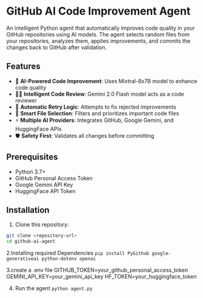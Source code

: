 # GitHub AI Code Improvement Agent

An intelligent Python agent that automatically improves code quality in your GitHub repositories using AI models. The agent selects random files from your repositories, analyzes them, applies improvements, and commits the changes back to GitHub after validation.

## Features

- 🤖 **AI-Powered Code Improvement**: Uses Mixtral-8x7B model to enhance code quality
- 👨‍⚖️ **Intelligent Code Review**: Gemini 2.0 Flash model acts as a code reviewer
- 🔄 **Automatic Retry Logic**: Attempts to fix rejected improvements
- 📂 **Smart File Selection**: Filters and prioritizes important code files
- ⚡ **Multiple AI Providers**: Integrates GitHub, Google Gemini, and HuggingFace APIs
- 🛡️ **Safety First**: Validates all changes before committing

## Prerequisites

- Python 3.7+
- GitHub Personal Access Token
- Google Gemini API Key
- HuggingFace API Token

## Installation

1. Clone this repository:
```bash
git clone <repository-url>
cd github-ai-agent
```

2.Installing required Dependencies
```pip install PyGithub google-generativeai python-dotenv openai```

3.create a .env file
GITHUB_TOKEN=your_github_personal_access_token
GEMINI_API_KEY=your_gemini_api_key
HF_TOKEN=your_huggingface_token

4. Run the agent
   ```python agent.py```


